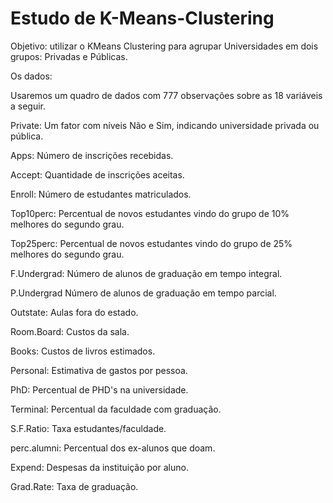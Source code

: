# Estudo de K-Means-Clustering
Objetivo: utilizar o KMeans Clustering para agrupar Universidades em dois grupos: Privadas e Públicas.

Os dados:

Usaremos um quadro de dados com 777 observações sobre as 18 variáveis a seguir.

Private: Um fator com níveis Não e Sim, indicando universidade privada ou pública.

Apps: Número de inscrições recebidas.

Accept: Quantidade de inscrições aceitas.

Enroll: Número de estudantes matriculados.

Top10perc: Percentual de novos estudantes vindo do grupo de 10% melhores do segundo grau.

Top25perc: Percentual de novos estudantes vindo do grupo de 25% melhores do segundo grau.

F.Undergrad: Número de alunos de graduação em tempo integral.

P.Undergrad Número de alunos de graduação em tempo parcial.

Outstate: Aulas fora do estado.

Room.Board: Custos da sala.

Books: Custos de livros estimados.

Personal: Estimativa de gastos por pessoa.

PhD: Percentual de PHD's na universidade.

Terminal: Percentual da faculdade com graduação.

S.F.Ratio: Taxa estudantes/faculdade.

perc.alumni: Percentual dos ex-alunos que doam.

Expend: Despesas da instituição por aluno.

Grad.Rate: Taxa de graduação.
